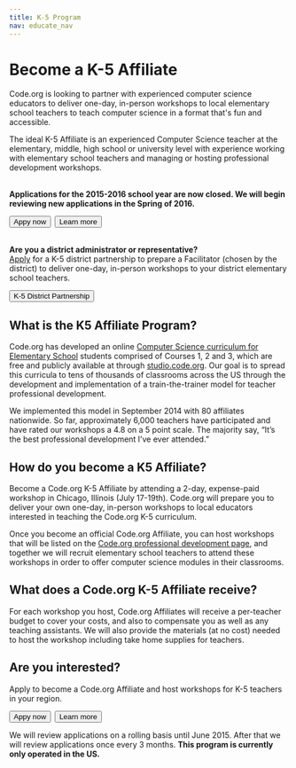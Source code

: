 ```yaml
---
title: K-5 Program
nav: educate_nav
---
```

# Become a K-5 Affiliate

Code.org is looking to partner with experienced computer science educators to deliver one-day, in-person workshops to local elementary school teachers to teach computer science in a format that's fun and accessible.

The ideal K-5 Affiliate is an experienced Computer Science teacher at the elementary, middle, high school or university level with experience working with elementary school teachers and managing or hosting professional development workshops.  
<br />

**Applications for the 2015-2016 school year are now closed. We will begin reviewing new applications in the Spring of 2016.**

[<button>Appy now</button>](https://docs.google.com/a/code.org/forms/d/1VURjBVOspP0H1ylwX1koYJ0YQdRxmp2JVWlWcslwosk/viewform)&nbsp;&nbsp;[<button>Learn more</button>](https://docs.google.com/a/code.org/document/d/1Aylbn_ZNROiEUJzRVz8JsqEkEwDXElxMLrgw9fVm55U/pub)
<br />
<br />

**Are you a district administrator or representative?**  
[Apply](/educate/k5-district-partnership) for a K-5 district partnership to prepare a Facilitator (chosen by the district) to deliver one-day, in-person workshops to your district elementary school teachers.

[<button>K-5 District Partnership</button>](/educate/k5-district-partnership)


## What is the K5 Affiliate Program?

Code.org has developed an online [Computer Science curriculum for Elementary School](/k5) students comprised of Courses 1, 2 and 3, which are free and publicly available at through [studio.code.org](http://studio.code.org). Our goal is to spread this curricula to tens of thousands of classrooms across the US through the development and implementation of a train-the-trainer model for teacher professional development.  

We implemented this model in September 2014 with 80 affiliates nationwide. So far, approximately 6,000 teachers have participated and have rated our workshops a 4.8 on a 5 point scale. The majority say, “It’s the best professional development I’ve ever attended.” 

## How do you become a K5 Affiliate?
Become a Code.org K-5 Affiliate by attending a 2-day, expense-paid workshop in Chicago, Illinois  (July 17-19th). Code.org will prepare you to deliver your own one-day, in-person workshops to local educators interested in teaching the Code.org K-5 curriculum.

Once you become an official Code.org Affiliate, you can host workshops that will be listed on the [Code.org professional development page](/professional-development-workshops), and together we will recruit elementary school teachers to attend these workshops in order to offer computer science modules in their classrooms. 

## What does a Code.org K-5 Affiliate receive?
For each workshop you host, Code.org Affiliates will receive a per-teacher budget to cover your costs, and also to compensate you as well as any teaching assistants. We will also provide the materials (at no cost) needed to host the workshop including take home supplies for teachers. 

## Are you interested? 
Apply to become a Code.org Affiliate and host workshops for K-5 teachers in your region. 

[<button>Appy now</button>](https://docs.google.com/a/code.org/forms/d/1VURjBVOspP0H1ylwX1koYJ0YQdRxmp2JVWlWcslwosk/viewform)&nbsp;&nbsp;[<button>Learn more</button>](https://docs.google.com/a/code.org/document/d/1Aylbn_ZNROiEUJzRVz8JsqEkEwDXElxMLrgw9fVm55U/pub)

We will review applications on a rolling basis until June 2015. After that we will review applications once every 3 months. **This program is currently only operated in the US.**

